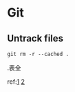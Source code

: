 # Git

## Untrack files

    git rm -r --cached .

.表全

ref:[1](http://www.codeblocq.com/2016/01/Untrack-files-already-added-to-git-repository-based-on-gitignore/)
[2](https://gitbook.tw/chapters/using-git/ignore.html)
